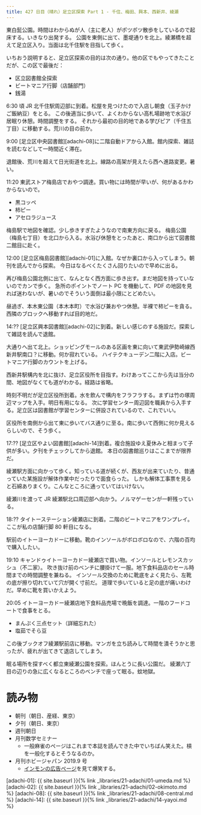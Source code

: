 ```yaml
---
title: 427 日目（晴れ）足立区探索 Part 1 - 千住、梅田、興本、西新井、綾瀬
---
```


東白髭公園。時間はわからぬが人（主に老人）がポツポツ散歩をしているので起床する。いきなり出発する。
公園を東側に出て、墨堤通りを北上。綾瀬橋を超えて足立区入り。当面は北千住駅を目指して歩く。

いちおう説明すると、足立区探索の目的は次の通り。他の区でもやってきたことだが、この区で最後だ：
* 区立図書館全探索
* ビートマニア行脚（店舗部門）
* 銭湯

6:30 頃 JR 北千住駅周辺部に到着。松屋を見つけたので入店し朝食（玉子かけご飯納豆）をとる。
この後適当に歩いて、よくわからない高札場跡地で水浴び居眠り休憩。時間調整をする。
それから最初の目的地である学びピア（千住五丁目）に移動する。荒川の目の前か。

9:00 [足立区中央図書館][adachi-08]に二階自動ドアから入館。館内探索、雑誌を読むなどして一時間近く滞在。

退館後、荒川を超えて日光街道を北上。線路の高架が見えたら西へ進路変更。暑い。

11:20 東武ストア梅島店でおやつ調達。買い物には時間が早いが、何があるかわからないので。
* 黒コッペ
* 柿ピー
* アセロラジュース

梅島駅で地図を確認。少し歩きすぎたようなので南東方向に戻る。
梅島公園（梅島七丁目）を北口から入る。水浴び休憩をとったあと、南口から出て図書館二館目に赴く。

12:00 [足立区梅島図書館][adachi-01]に入館。なぜか裏口から入ってしまう。朝刊を読んでから探索。
今日はなるべくたくさん回りたいので早めに出る。

再び梅島公園北側に出て、なんとなく西方面に歩き出す。まだ地図を持っていないのでカンで歩く。
急所のポイントでノート PC を機動して、PDF の地図を見れば迷わないが、暑いのでそういう面倒は最小限にとどめたい。

昼過ぎ、本木東公園（本木本町）で水浴び兼おやつ休憩。半裸で柿ピーを貪る。
西隣のブロックへ移動すれば目的地だ。

14:?? [足立区興本図書館][adachi-02]に到着。新しい感じのする施設だ。探索して雑誌を読んで退館。

大通りへ出て北上。ショッピングモールのある区画を東に向いて東武伊勢崎線西新井駅南口？に移動。何か寂れている。
ハイテクキューデン二階に入店。ビートマニア行脚のカウントを上げる。

西新井駅構内を北に抜け、足立区役所を目指す。わけあってここから先は当分の間、地図がなくても道がわかる。経路は省略。

時刻不明だが足立区役所到着。水を飲んで構内をフラフラする。まずは竹の塚周辺マップを入手。明日有用になる。
次に学習センター周辺図を職員から入手する。足立区は図書館が学習センターに併設されているので、これでいい。

区役所を南側から出て東に歩いてバス通りに至る。南に歩いて西側に何か見えるらしいので、そう歩く。

17:?? [足立区やよい図書館][adachi-14]到着。複合施設ゆえ夏休みと相まって子供が多い。夕刊をチェックしてから退館。
本日の図書館巡りはここまでが限界だ。

綾瀬駅方面に向かって歩く。知っている道が続くが、西友が出来ていたり、昔通っていた某施設が解体作業中だったりで面食らった。
しかも解体工事票を見ると石綿ありまくり。こんなところに通っていてはいけない。

綾瀬川を渡って JR 綾瀬駅北口周辺部へ向かう。ノルマゲーセンが一軒残っている。

18:?? タイトーステーション綾瀬店に到着。二階のビートマニアをワンプレイ。ここが私の店舗行脚 80 軒目になる。

駅前のイトーヨーカドーに移動。靴のインソールがボロボロなので、六階の百均で購入したい。

19:10 キャンドゥイトーヨーカドー綾瀬店で買い物。インソールとレモンスカッシュ（不二家）。
吹き抜け前のベンチに腰掛けて一服。地下食料品店のセール時間までの時間調整を兼ねる。
インソール交換のために靴底をよく見たら、左靴の底が擦り切れていて穴が開く寸前だ。
道理で歩いていると足の底が痛いわけだ。早めに靴を買いかえよう。

20:05 イトーヨーカドー綾瀬店地下食料品売場で晩飯を調達。一階のフードコートで食事をとる。
* まんぷく三点セット（詳細忘れた）
* 塩茹でそら豆

この後ブックオフ綾瀬駅前店に移動。マンガを立ち読みして時間を潰そうかと思ったが、疲れが出てきて退店してしまう。

眠る場所を探すべく都立東綾瀬公園を探索。ほんとうに長い公園だ。
綾瀬六丁目の辺りの急に広くなるところのベンチで座って眠る。蚊地獄。

# 読み物

* 朝刊（朝日、産経、東京）
* 夕刊（朝日、東京）
* 週刊朝日
* 月刊数学セミナー
  * 一般麻雀のページはこれまで本誌を読んできた中でいちばん笑えた。槓を一般化するとそうなるのか。
* 月刊ホビージャパン 2019.9 号
  * [インモンの広告ページ](http://hobbyjapan.co.jp/news/bin/info/pdf/news20190125_2.pdf)を見て爆笑する。

[adachi-01]: {{ site.baseurl }}{% link _libraries/21-adachi/01-umeda.md %}
[adachi-02]: {{ site.baseurl }}{% link _libraries/21-adachi/02-okimoto.md %}
[adachi-08]: {{ site.baseurl }}{% link _libraries/21-adachi/08-central.md %}
[adachi-14]: {{ site.baseurl }}{% link _libraries/21-adachi/14-yayoi.md %}

